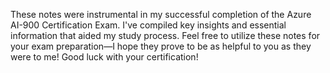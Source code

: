 These notes were instrumental in my successful completion of the Azure AI-900 Certification Exam. I've compiled key insights and essential information that aided my study process. Feel free to utilize these notes for your exam preparation—I hope they prove to be as helpful to you as they were to me!
Good luck with your certification!
